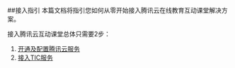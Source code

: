 ##接入指引
本篇文档将指引您如何从零开始接入腾讯云在线教育互动课堂解决方案。

接入腾讯云互动课堂总体只需要2步：

1. [开通及配置腾讯云服务](https://github.com/zhaoyang21cn/edu_project/blob/master/%E6%8E%A5%E5%85%A5%E6%8C%87%E5%BC%95%E6%96%87%E6%A1%A3/%E5%BC%80%E9%80%9A%E5%92%8C%E9%85%8D%E7%BD%AE%E8%85%BE%E8%AE%AF%E4%BA%91%E6%9C%8D%E5%8A%A1.md)
2. [接入TIC服务](https://github.com/zhaoyang21cn/edu_project/blob/master/%E6%8E%A5%E5%85%A5%E6%8C%87%E5%BC%95%E6%96%87%E6%A1%A3/%E6%8E%A5%E5%85%A5TIC%E6%9C%8D%E5%8A%A1.md)


